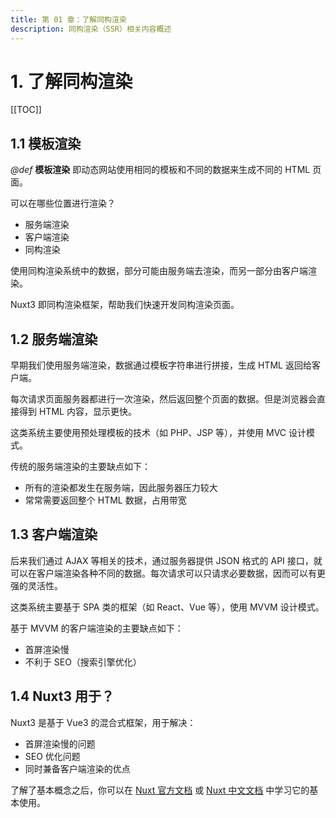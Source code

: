 ```yaml
---
title: 第 01 章：了解同构渲染
description: 同构渲染（SSR）相关内容概述
---
```


# 1. 了解同构渲染

[[TOC]]

## 1.1 模板渲染

*@def* **模板渲染** 即动态网站使用相同的模板和不同的数据来生成不同的 HTML 页面。

可以在哪些位置进行渲染？
- 服务端渲染
- 客户端渲染
- 同构渲染

使用同构渲染系统中的数据，部分可能由服务端去渲染，而另一部分由客户端渲染。

Nuxt3 即同构渲染框架，帮助我们快速开发同构渲染页面。

## 1.2 服务端渲染

早期我们使用服务端渲染，数据通过模板字符串进行拼接，生成 HTML 返回给客户端。

每次请求页面服务器都进行一次渲染，然后返回整个页面的数据。但是浏览器会直接得到 HTML 内容，显示更快。

这类系统主要使用预处理模板的技术（如 PHP、JSP 等），并使用 MVC 设计模式。

传统的服务端渲染的主要缺点如下：

- 所有的渲染都发生在服务端，因此服务器压力较大
- 常常需要返回整个 HTML 数据，占用带宽

## 1.3 客户端渲染

后来我们通过 AJAX 等相关的技术，通过服务器提供 JSON 格式的 API 接口，就可以在客户端渲染各种不同的数据。每次请求可以只请求必要数据，因而可以有更强的灵活性。

这类系统主要基于 SPA 类的框架（如 React、Vue 等），使用 MVVM 设计模式。

基于 MVVM 的客户端渲染的主要缺点如下：

- 首屏渲染慢
- 不利于 SEO（搜索引擎优化）

## 1.4 Nuxt3 用于？

Nuxt3 是基于 Vue3 的混合式框架，用于解决：

- 首屏渲染慢的问题
- SEO 优化问题
- 同时兼备客户端渲染的优点

了解了基本概念之后，你可以在 [Nuxt 官方文档](https://nuxt.com/docs/getting-started/introduction) 或 [Nuxt 中文文档](https://nuxt.com.cn/docs/getting-started/introduction) 中学习它的基本使用。

